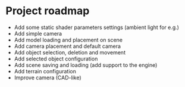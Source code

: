 # Project roadmap

- Add some static shader parameters settings (ambient light for e.g.)
- Add simple camera
- Add model loading and placement on scene
- Add camera placement and default camera
- Add object selection, deletion and movement 
- Add selected object configuration
- Add scene saving and loading (add support to the engine)
- Add terrain configuration 
- Improve camera (CAD-like)